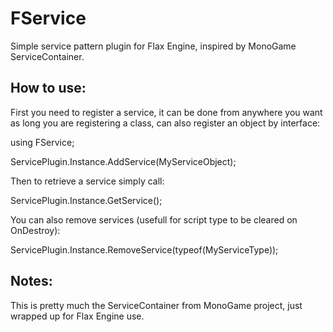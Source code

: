 # FService
Simple service pattern plugin for Flax Engine, inspired by MonoGame ServiceContainer.

## How to use:

First you need to register a service, it can be done from anywhere you want as long you are registering a class, can also register an object by interface:

using FService;

ServicePlugin.Instance.AddService<MyServiceType>(MyServiceObject);

Then to retrieve a service simply call:

ServicePlugin.Instance.GetService<MyServiceType>();

You can also remove services (usefull for script type to be cleared on OnDestroy):

ServicePlugin.Instance.RemoveService(typeof(MyServiceType));

## Notes:
This is pretty much the ServiceContainer from MonoGame project, just wrapped up for Flax Engine use.



